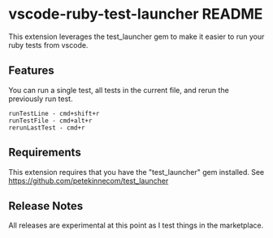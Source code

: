 # vscode-ruby-test-launcher README

This extension leverages the test_launcher gem to make it easier to run your ruby tests from vscode.

## Features

You can run a single test, all tests in the current file, and rerun the previously run test.

```
runTestLine - cmd+shift+r
runTestFile - cmd+alt+r
rerunLastTest - cmd+r
```

## Requirements

This extension requires that you have the "test_launcher" gem installed. See https://github.com/petekinnecom/test_launcher

## Release Notes

All releases are experimental at this point as I test things in the marketplace.
